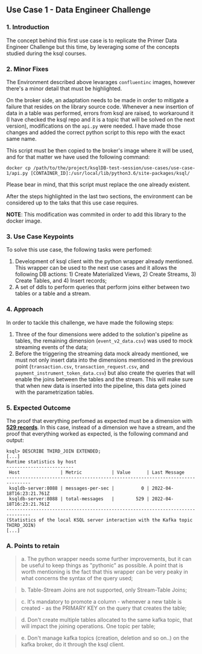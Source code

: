 ## **Use Case 1 - Data Engineer Challenge**

### **1. Introduction**

The concept behind this first use case is to replicate the Primer Data Engineer Challenge but this time, by leveraging some of the concepts studied during the ksql courses.

### **2. Minor Fixes**

The Environment described above levarages `confluentinc` images, however there's a minor detail that must be highlighted.

On the broker side, an adaptation needs to be made in order to mitigate a failure that resides on the library source code. Whenever a new insertion of data in a table was performed, errors from ksql are raised, to workaround it (I have checked the ksql repo and it is a topic that will be solved on the next version), modifications on the `api.py` were needed. I have made those changes and added the correct python script to this repo with the exact same name.

This script must be then copied to the broker's image where it will be used, and for that matter we have used the following command:

````
docker cp /path/to/the/project/ksqlDB-test-session/use-cases/use-case-1/api.py [CONTAINER_ID]:/usr/local/lib/python3.6/site-packages/ksql/
````

Please bear in mind, that this script must replace the one already existent.

After the steps highlighted in the last two sections, the environment can be considered up to the taks that this use case requires.

**NOTE**: This modification was commited in order to add this library to the docker image.

### **3. Use Case Keypoints**

To solve this use case, the following tasks were perfomed:

1. Development of ksql client with the python wrapper already mentioned. This wrapper can be used to the next use cases and it allows the following DB actions: 1) Create Materialized Views, 2) Create Streams, 3) Create Tables, and 4) Insert records;
2. A set of ddls to perform queries that perform joins either between two tables or a table and a stream.

### **4. Approach**

In order to tackle this challenge, we have made the following steps:

1. Three of the four dimensions were added to the solution's pipeline as tables, the remaining dimension (`event_v2_data.csv`) was used to mock streaming events of the data;
2. Before the triggering the streaming data mock already mentioned, we must not only insert data into the dimensions mentioned in the previous point (`transaction.csv`, `transaction_request.csv`, and `payment_instrument_token_data.csv`) but also create the queries that will enable the joins between the tables and the stream. This will make sure that when new data is inserted into the pipeline, this data gets joined with the parametrization tables.

### **5. Expected Outcome**

The proof that everything perfomed as expected must be a dimension with <u>**529 records**</u>. In this case, instead of a dimension we have a stream, and the proof that everything worked as expected, is the following command and output:

````
ksql> DESCRIBE THIRD_JOIN EXTENDED;
[...]
Runtime statistics by host
-------------------------
 Host               | Metric           | Value      | Last Message             
-------------------------------------------------------------------------------
 ksqldb-server:8088 | messages-per-sec |          0 | 2022-04-18T16:23:21.761Z 
 ksqldb-server:8088 | total-messages   |        529 | 2022-04-18T16:23:21.761Z 
-------------------------------------------------------------------------------
(Statistics of the local KSQL server interaction with the Kafka topic THIRD_JOIN)
[...]
````


### **A. Points to retain**

> a. The python wrapper needs some further improvements, but it can be useful to keep things as "pythonic" as possible. A point that is worth mentioning is the fact that this wrapper can be very peaky in what concerns the syntax of the query used;

> b. Table-Stream Joins are not supported, only Stream-Table Joins;

> c. It's mandatory to promote a column - whenever a new table is created - as the PRIMARY KEY on the query that creates the table;

> d. Don't create multiple tables allocated to the same kafka topic, that will impact the joining operations. One topic per table;

> e. Don't manage kafka topics (creation, deletion and so on..) on the kafka broker, do it through the ksql client.
